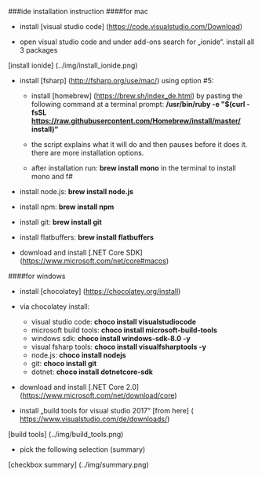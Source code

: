 ###ide installation instruction
####for mac

- install [visual studio code] (https://code.visualstudio.com/Download)

- open visual studio code and under add-ons search for „ionide“. install all 3 packages

[install ionide] (../img/install_ionide.png)

- install [fsharp] (http://fsharp.org/use/mac/) using option #5:

  - install [homebrew] (https://brew.sh/index_de.html) by pasting the following command at a terminal prompt:
**/usr/bin/ruby -e "$(curl -fsSL https://raw.githubusercontent.com/Homebrew/install/master/	install)“**

  - the script explains what it will do and then pauses before it does it. there are more installation options.

  - after installation run: **brew install mono** in the terminal to install mono and f#

- install node.js:	**brew install node.js**
- install npm:		**brew install npm**
- install git:		**brew install git**
- install flatbuffers:	**brew install flatbuffers**

- download and install [.NET Core SDK] (https://www.microsoft.com/net/core#macos)

####for windows

- install [chocolatey] (https://chocolatey.org/install)

- via chocolatey install:

  - visual studio code: **choco install visualstudiocode**
  - microsoft build tools: **choco install microsoft-build-tools**
  - windows sdk: **choco install windows-sdk-8.0 -y**
  - visual fsharp tools: **choco install visualfsharptools -y**
  - node.js: **choco install nodejs**
  - git: **choco install git**
  - dotnet: **choco install dotnetcore-sdk**

- download and install [.NET Core 2.0] (https://www.microsoft.com/net/download/core)
- install „build tools for visual studio 2017“ [from here] ( https://www.visualstudio.com/de/downloads/)

[build tools] (../img/build_tools.png)

- pick the following selection (summary)

[checkbox summary] (../img/summary.png)